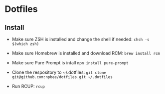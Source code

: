 # Dotfiles

## Install

* Make sure ZSH is installed and change the shell if needed: ```chsh -s $(which zsh)```

* Make sure Homebrew is installed and download RCM:  ```brew install rcm```

* Make sure Pure Prompt is intall `npm install pure-prompt`

* Clone the respository to ~/.dotfiles:  ```git clone git@github.com:npbee/dotfiles.git ~/.dotfiles```

* Run RCUP: ```rcup```
